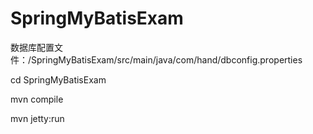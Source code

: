 # SpringMyBatisExam

数据库配置文件：/SpringMyBatisExam/src/main/java/com/hand/dbconfig.properties

cd SpringMyBatisExam

mvn compile

mvn jetty:run
